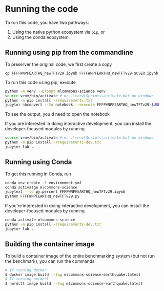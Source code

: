 # Running the code

To run this code, you have two pathways:

1. Using the native python ecosystem via `pip`, or
2. Using the conda ecosystem.

## Running using pip from the commandline

To preserver the original code, we first create a copy

```
cp FFFFWNPFEARTHQ_newTFTv29.ipynb FFFFWNPFEARTHQ_newTFTv29-$USER.ipynb 
```

To run this code using pip, execute

```bash
python -m venv --prompt mlcommons-science venv
source venv/bin/activate # or .\venv\Scripts\activate.bat on windows
python -m pip install -rrequirements.txt
jupyter nbconvert --to notebook --execute FFFFWNPFEARTHQ_newTFTv29-$USER.ipynb
```

To see the output, you d need to open the notebook

If you are interested in doing interactive development, you can install the 
developer-focused modules by running 

```bash
source venv/bin/activate # or .\venv\Scripts\activate.bat on windows
python -m pip install -rrequirements-dev.txt
jupyter lab .
```

## Running using Conda

To get this running in Conda, run

```bash
conda env create -f environment.yml
conda activatge mlcommons-science
jupytext --to py:percent FFFFWNPFEARTHQ_newTFTv29.ipynb
python FFFFWNPFEARTHQ_newTFTv29.py
```

If you're interested in doing interactive development, you can install the developer-focused modules by running

```bash
conda activate mlcommons-science
python -m pip install -rrequirements-dev.txt
jupyter lab .
```

## Building the container image

To build a container image of the entire benchmarking system (but not run the benchmark), you can run the commands

```bash
# If running docker
$ docker image build --tag mlcommons-science-earthquake:latest
# If running nerdctl
$ nerdctl image build --tag mlcommons-science-earthquake:latest
```
